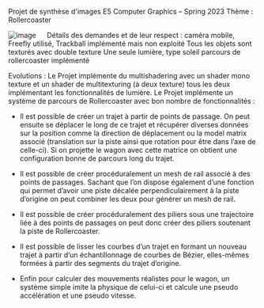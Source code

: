 



Projet de synthèse d'images
E5 Computer Graphics – Spring 2023
Thème : Rollercoaster

![image](https://github.com/EvonDev5799/OpenGL/assets/87436005/ccf97d62-d32c-48e8-8b70-b5b1039cadad)
 
Détails des demandes et de leur respect :
caméra mobile, Freefly utilisé, Trackball implémenté mais non exploité
Tous les objets sont texturés avec double texture
Une seule lumière, type soleil
parcours de rollercoaster implémenté

Evolutions :
	Le Projet implémente du multishadering avec un shader mono texture et un shader de multitexturing (à deux texture) tous les deux implémentant les fonctionnalités de lumière.
	Le Projet implémente un système de parcours de Rollercoaster avec bon nombre de fonctionnalités :
-	Il est possible de créer un trajet à partir de points de passage. On peut ensuite se déplacer le long de ce trajet et récupérer diverses données sur la position comme la direction de déplacement ou la model matrix associé (translation sur la piste ainsi que rotation pour être dans l’axe de celle-ci). Si on projette le wagon avec cette matrice on obtient une configuration bonne de parcours long du trajet.

-	Il est possible de créer procéduralement un mesh de rail associé à des points de passages. Sachant que l’on dispose également d’une fonction qui permet d’avoir une piste décalée perpendiculairement à la piste d’origine on peut combiner les deux pour générer un mesh de rail.

-	Il est possible de créer procéduralement des piliers sous une trajectoire liée à des points de passages on peut donc créer des piliers soutenant la piste de Rollercoaster.


-	Il est possible de lisser les courbes d’un trajet en formant un nouveau trajet à partir d’un échantillonnage de courbes de Bézier, elles-mêmes formées à partir des segments du trajet d’origine.

-	Enfin pour calculer des mouvements réalistes pour le wagon, un système simple imite la physique de celui-ci et calcule une pseudo accélération et une pseudo vitesse.
